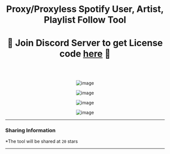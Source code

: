 <br/>
<div align="center">

  # Proxy/Proxyless Spotify User, Artist, Playlist Follow Tool
  
<h1>
🌟 Join Discord Server to get License code <a href="https://discord.gg/follower">here</a> 🌟
</h1>
<br><br>  
 
 ![image](https://media.discordapp.net/attachments/924288616329523201/1003996783900360855/unknown.png?width=960&height=192)

  ![image](https://media.discordapp.net/attachments/924288616329523201/1003997195357405224/unknown.png?width=960&height=398)

  ![image](https://media.discordapp.net/attachments/924288616329523201/1003997484915363912/unknown.png?width=960&height=457)

  ![image](https://media.discordapp.net/attachments/924288616329523201/1003997925208227880/unknown.png?width=960&height=428)
</div>

--------------------------------------

### Sharing Information

*The tool will be shared at `20` stars

--------------------------------------

